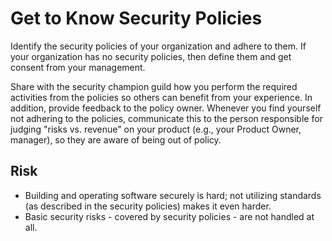 # Get to Know Security Policies

Identify the security policies of your organization and adhere to them. If your organization has no security policies, then define them and get consent from your management.

Share with the security champion guild how you perform the required activities from the policies so others can benefit from your experience. In addition, provide feedback to the policy owner. Whenever you find yourself not adhering to the policies, communicate this to the person responsible for judging "risks vs. revenue" on your product (e.g., your Product Owner, manager), so they are aware of being out of policy.

## Risk

- Building and operating software securely is hard; not utilizing standards (as described in the security policies) makes it even harder.
- Basic security risks - covered by security policies - are not handled at all.

